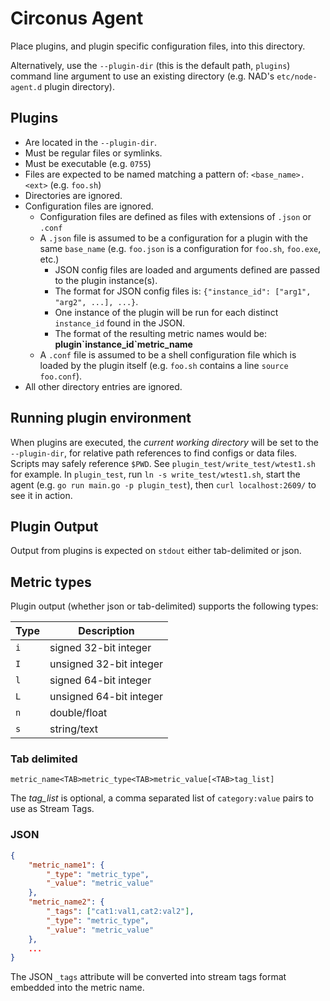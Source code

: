 # Circonus Agent

Place plugins, and plugin specific configuration files, into this directory.

Alternatively, use the `--plugin-dir` (this is the default path, `plugins`) command line argument to use an existing directory (e.g. NAD's `etc/node-agent.d` plugin directory).

## Plugins

* Are located in the `--plugin-dir`.
* Must be regular files or symlinks.
* Must be executable (e.g. `0755`)
* Files are expected to be named matching a pattern of: `<base_name>.<ext>` (e.g. `foo.sh`)
* Directories are ignored.
* Configuration files are ignored.
    * Configuration files are defined as files with extensions of `.json` or `.conf`
    * A `.json` file is assumed to be a configuration for a plugin with the same `base_name` (e.g. `foo.json` is a configuration for `foo.sh`, `foo.exe`, etc.)
        * JSON config files are loaded and arguments defined are passed to the plugin instance(s).
        * The format for JSON config files is: `{"instance_id": ["arg1", "arg2", ...], ...}`.
        * One instance of the plugin will be run for each distinct `instance_id` found in the JSON.
        * The format of the resulting metric names would be: **plugin\`instance_id\`metric_name**
    * A `.conf` file is assumed to be a shell configuration file which is loaded by the plugin itself (e.g. `foo.sh` contains a line `source foo.conf`).
* All other directory entries are ignored.

## Running plugin environment

When plugins are executed, the _current working directory_ will be set to the `--plugin-dir`, for relative path references to find configs or data files. Scripts may safely reference `$PWD`. See `plugin_test/write_test/wtest1.sh` for example. In `plugin_test`, run `ln -s write_test/wtest1.sh`, start the agent (e.g. `go run main.go -p plugin_test`), then `curl localhost:2609/` to see it in action.

## Plugin Output

Output from plugins is expected on `stdout` either tab-delimited or json.

## Metric types

Plugin output (whether json or tab-delimited) supports the following types:

| Type | Description             |
| ---- | ----------------------- |
| `i`  | signed 32-bit integer   |
| `I`  | unsigned 32-bit integer |
| `l`  | signed 64-bit integer   |
| `L`  | unsigned 64-bit integer |
| `n`  | double/float            |
| `s`  | string/text             |

### Tab delimited

`metric_name<TAB>metric_type<TAB>metric_value[<TAB>tag_list]`

The *tag_list* is optional, a comma separated list of `category:value` pairs to use as Stream Tags.

### JSON

```json
{
    "metric_name1": {
        "_type": "metric_type",
        "_value": "metric_value"
    },
    "metric_name2": {
        "_tags": ["cat1:val1,cat2:val2"],
        "_type": "metric_type",
        "_value": "metric_value"
    },
    ...
}
```

The JSON `_tags` attribute will be converted into stream tags format embedded into the metric name.

